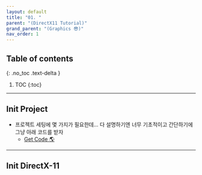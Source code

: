 ```yaml
---
layout: default
title: "01. "
parent: "(DirectX11 Tutorial)"
grand_parent: "(Graphics 😎)"
nav_order: 1
---
```


## Table of contents
{: .no_toc .text-delta }

1. TOC
{:toc}

---

## Init Project

* 프로젝트 세팅에 몇 가지가 필요한데... 다 설명하기엔 너무 기초적이고 간단하기에 그냥 아래 코드를 받자
    * [Get Code 🌎](https://github.com/Arthur880708/Direct11-Tutorials/tree/1.Init)

---

## Init DirectX-11

```cpp

```